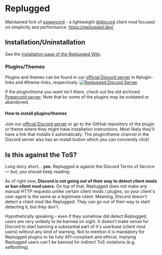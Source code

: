 # Replugged
Maintained fork of [powercord](https://github.com/powercord-org/powercord) - a lightweight [@discord](https://github.com/discord) client mod focused on simplicity and performance. https://replugged.dev/

## Installation/Uninstallation
See the [installation page of the Replugged Wiki](https://github.com/replugged-org/replugged/wiki/Installation).

### Plugins/Themes
Plugins and themes can be found in our [official Discord server](https://discord.gg/replugged) in #plugin-links and #theme-links, respectively. 
[![Replugged Discord Server](https://discordapp.com/api/guilds/1000926524452647132/widget.png?style=banner2)](https://discord.gg/replugged)

If the plugin/theme you want isn't there, check out the old archived [Powercord server](https://discord.gg/powercord). Note that bc some of the plugins may be outdated or abandoned. 

#### How to install plugins/themes
Join our [official Discord server](https://discord.gg/replugged) or go to the GitHub repository of the plugin or theme where they might have installation instructions. Most likely they'll have a link that installs it automatically. The plugin/theme channel in the Discord server also has an install button which you can conviently click!

## Is this against the ToS?
Long story short... __yes__. Replugged is against the Discord Terms of Service — but, you should keep reading:  

As of right now, __Discord is not going out of their way to detect client mods or ban client mod users__. On top of that, Replugged does not make any manual HTTP requests unlike certain client mods / plugins, so your client's user agent is the same as a legitimate client. Meaning, Discord doesn't detect a client mod like Replugged. They can go out of their way to start detecting it, but they don't.  

Hypothetically speaking - even if they somehow did detect Replugged, users are very unlikely to be banned on sight. It doesn't make sense for Discord to start banning a substantial part of it's userbase (client mod users) without any kind of warning. Not to mention it is mandatory for Replugged plugins to be fully API-compliant and ethical, implying Replugged users can't be banned for indirect ToS violations (e.g. selfbotting).
